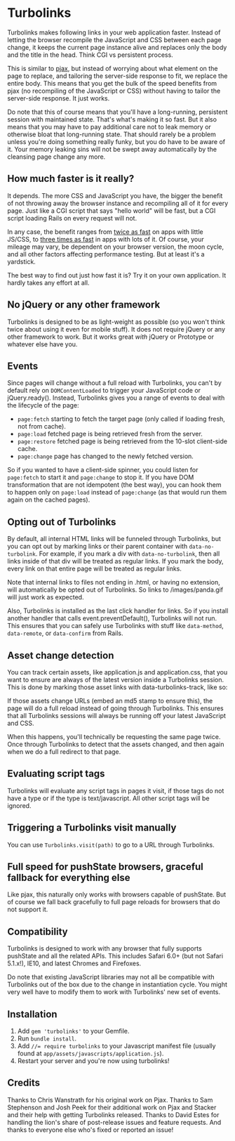 Turbolinks
===========

Turbolinks makes following links in your web application faster. Instead of letting the browser recompile the JavaScript and CSS between each page change, it keeps the current page instance alive and replaces only the body and the title in the head. Think CGI vs persistent process.

This is similar to [pjax](https://github.com/defunkt/jquery-pjax), but instead of worrying about what element on the page to replace, and tailoring the server-side response to fit, we replace the entire body. This means that you get the bulk of the speed benefits from pjax (no recompiling of the JavaScript or CSS) without having to tailor the server-side response. It just works.

Do note that this of course means that you'll have a long-running, persistent session with maintained state. That's what's making it so fast. But it also means that you may have to pay additional care not to leak memory or otherwise bloat that long-running state. That should rarely be a problem unless you're doing something really funky, but you do have to be aware of it. Your memory leaking sins will not be swept away automatically by the cleansing page change any more.


How much faster is it really?
-----------------------------

It depends. The more CSS and JavaScript you have, the bigger the benefit of not throwing away the browser instance and recompiling all of it for every page. Just like a CGI script that says "hello world" will be fast, but a CGI script loading Rails on every request will not.

In any case, the benefit ranges from [twice as fast](https://github.com/steveklabnik/turbolinks_test) on apps with little JS/CSS, to [three times as fast](https://github.com/steveklabnik/turbolinks_test/tree/all_the_assets) in apps with lots of it. Of course, your mileage may vary, be dependent on your browser version, the moon cycle, and all other factors affecting performance testing. But at least it's a yardstick.

The best way to find out just how fast it is? Try it on your own application. It hardly takes any effort at all.


No jQuery or any other framework
--------------------------------

Turbolinks is designed to be as light-weight as possible (so you won't think twice about using it even for mobile stuff). It does not require jQuery or any other framework to work. But it works great _with_ jQuery or Prototype or whatever else have you.


Events
------

Since pages will change without a full reload with Turbolinks, you can't by default rely on `DOMContentLoaded` to trigger your JavaScript code or jQuery.ready(). Instead, Turbolinks gives you a range of events to deal with the lifecycle of the page:

* `page:fetch`   starting to fetch the target page (only called if loading fresh, not from cache).
* `page:load`    fetched page is being retrieved fresh from the server.
* `page:restore` fetched page is being retrieved from the 10-slot client-side cache.
* `page:change`  page has changed to the newly fetched version.

So if you wanted to have a client-side spinner, you could listen for `page:fetch` to start it and `page:change` to stop it. If you have DOM transformation that are not idempotent (the best way), you can hook them to happen only on `page:load` instead of `page:change` (as that would run them again on the cached pages).


Opting out of Turbolinks
------------------------

By default, all internal HTML links will be funneled through Turbolinks, but you can opt out by marking links or their parent container with `data-no-turbolink`. For example, if you mark a div with `data-no-turbolink`, then all links inside of that div will be treated as regular links. If you mark the body, every link on that entire page will be treated as regular links.

Note that internal links to files not ending in .html, or having no extension, will automatically be opted out of Turbolinks. So links to /images/panda.gif will just work as expected.

Also, Turbolinks is installed as the last click handler for links. So if you install another handler that calls event.preventDefault(), Turbolinks will not run. This ensures that you can safely use Turbolinks with stuff like `data-method`, `data-remote`, or `data-confirm` from Rails.


Asset change detection
----------------------

You can track certain assets, like application.js and application.css, that you want to ensure are always of the latest version inside a Turbolinks session. This is done by marking those asset links with data-turbolinks-track, like so:

  <link href="/assets/application.css?9bd64a86adb3cd9ab3b16e9dca67a33a.css" media="screen" rel="stylesheet" type="text/css" data-turbolinks-track>

If those assets change URLs (embed an md5 stamp to ensure this), the page will do a full reload instead of going through Turbolinks. This ensures that all Turbolinks sessions will always be running off your latest JavaScript and CSS.

When this happens, you'll technically be requesting the same page twice. Once through Turbolinks to detect that the assets changed, and then again when we do a full redirect to that page.


Evaluating script tags
----------------------

Turbolinks will evaluate any script tags in pages it visit, if those tags do not have a type or if the type is text/javascript. All other script tags will be ignored.


Triggering a Turbolinks visit manually
---------------------------------------

You can use `Turbolinks.visit(path)` to go to a URL through Turbolinks.


Full speed for pushState browsers, graceful fallback for everything else
------------------------------------------------------------------------

Like pjax, this naturally only works with browsers capable of pushState. But of course we fall back gracefully to full page reloads for browsers that do not support it.


Compatibility
-------------

Turbolinks is designed to work with any browser that fully supports pushState and all the related APIs. This includes Safari 6.0+ (but not Safari 5.1.x!), IE10, and latest Chromes and Firefoxes.

Do note that existing JavaScript libraries may not all be compatible with Turbolinks out of the box due to the change in instantiation cycle. You might very well have to modify them to work with Turbolinks' new set of events.


Installation
------------

1. Add `gem 'turbolinks'` to your Gemfile.
1. Run `bundle install`.
1. Add `//= require turbolinks` to your Javascript manifest file (usually found at `app/assets/javascripts/application.js`).
1. Restart your server and you're now using turbolinks!


Credits
-------

Thanks to Chris Wanstrath for his original work on Pjax. Thanks to Sam Stephenson and Josh Peek for their additional work on Pjax and Stacker and their help with getting Turbolinks released. Thanks to David Estes for handling the lion's share of post-release issues and feature requests. And thanks to everyone else who's fixed or reported an issue!